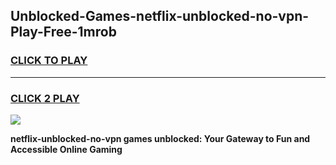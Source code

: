 
## Unblocked-Games-netflix-unblocked-no-vpn-Play-Free-1mrob
<h3>
<a href="https://premium76.site?title=netflix-unblocked-no-vpn&ref=20M">CLICK TO PLAY</a></h3>
<hr>

<h3>
<a href="https://premium76.site?title=netflix-unblocked-no-vpn&ref=20M">CLICK 2 PLAY</a>
  
</h3>

<a href="https://premium76.site?title=netflix-unblocked-no-vpn&ref=19M"><img src="https://clearcache.store/games.png"></a>


**netflix-unblocked-no-vpn games unblocked: Your Gateway to Fun and Accessible Online Gaming**
